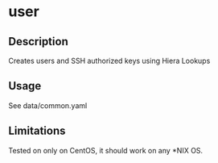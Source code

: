 # user

## Description

Creates users and SSH authorized keys using Hiera Lookups

## Usage

See data/common.yaml

## Limitations

Tested on only on CentOS, it should work on any *NIX OS.
